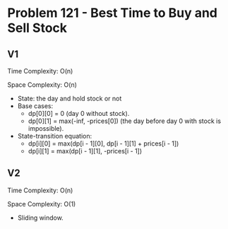 # Problem 121 - Best Time to Buy and Sell Stock

## V1

Time Complexity: O(n)

Space Complexity: O(n)

- State: the day and hold stock or not
- Base cases:
    - dp[0][0] = 0 (day 0 without stock).
    - dp[0][1] = max(-inf, -prices[0]) (the day before day 0 with stock is impossible).
- State-transition equation:
    - dp[i][0] = max(dp[i - 1][0], dp[i - 1][1] + prices[i - 1])
    - dp[i][1] = max(dp[i - 1][1], -prices[i - 1])

## V2

Time Complexity: O(n)

Space Complexity: O(1)

- Sliding window.